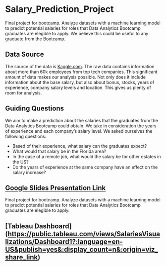 # Salary_Prediction_Project
Final project for bootcamp. Analyze datasets with a machine learning model to predict potential salaries for roles that Data Analytics Bootcamp graduates are elegible to apply. We believe this could be useful to any graduate from the Bootcamp. 

## Data Source
The source of the data is [Kaggle.com](https://www.kaggle.com/datasets/jackogozaly/data-science-and-stem-salaries). The raw data contains information about more than 60k employees from top tech companies. This significant amount of data makes our analysis possible. Not only does it include information about the base salary, but also about bonus, stocks, years of experience, company salary levels and location. This gives us plenty of room for analysis. 

## Guiding Questions 
We aim to make a prediction about the salaries that the graduates from the Data Analytics Bootcamp could obtain. We take in consideration the years of experience and each company’s salary level. We asked ourselves the following questions:
- Based of their experience, what salary can the graduates expect?  
- What would that salary be in the Florida area? 
- In the case of a remote job, what would the salary be for other estates in the US?
- Do the years of experience at the same company have an effect on the salary increase?

## [Google Slides Presentation Link](https://docs.google.com/presentation/d/1L6YwrEB3mePGtRGdOWEHsGN0QoqELQiDGjxrxh3_Ofo/edit?usp=sharing)

Final project for bootcamp. Analyze datasets with a machine learning model to predict potential salaries for roles that Data Analytics Bootcamp graduates are elegible to apply.

## [Tableau Dashboard] (https://public.tableau.com/views/SalariesVisualizations/Dashboard1?:language=en-US&publish=yes&:display_count=n&:origin=viz_share_link)

